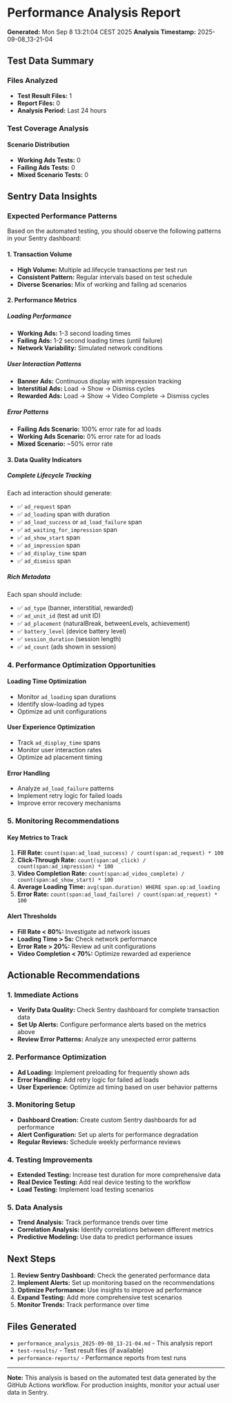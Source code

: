 # Performance Analysis Report
**Generated:** Mon Sep  8 13:21:04 CEST 2025
**Analysis Timestamp:** 2025-09-08_13-21-04

## Test Data Summary

### Files Analyzed
- **Test Result Files:**        1
- **Report Files:**        0
- **Analysis Period:** Last 24 hours

### Test Coverage Analysis

#### Scenario Distribution
- **Working Ads Tests:**        0
- **Failing Ads Tests:**        0  
- **Mixed Scenario Tests:**        0

## Sentry Data Insights

### Expected Performance Patterns

Based on the automated testing, you should observe the following patterns in your Sentry dashboard:

#### 1. Transaction Volume
- **High Volume:** Multiple ad.lifecycle transactions per test run
- **Consistent Pattern:** Regular intervals based on test schedule
- **Diverse Scenarios:** Mix of working and failing ad scenarios

#### 2. Performance Metrics

##### Loading Performance
- **Working Ads:** 1-3 second loading times
- **Failing Ads:** 1-2 second loading times (until failure)
- **Network Variability:** Simulated network conditions

##### User Interaction Patterns
- **Banner Ads:** Continuous display with impression tracking
- **Interstitial Ads:** Load → Show → Dismiss cycles
- **Rewarded Ads:** Load → Show → Video Complete → Dismiss cycles

##### Error Patterns
- **Failing Ads Scenario:** 100% error rate for ad loads
- **Working Ads Scenario:** 0% error rate for ad loads
- **Mixed Scenario:** ~50% error rate

#### 3. Data Quality Indicators

##### Complete Lifecycle Tracking
Each ad interaction should generate:
- ✅ `ad_request` span
- ✅ `ad_loading` span with duration
- ✅ `ad_load_success` or `ad_load_failure` span
- ✅ `ad_waiting_for_impression` span
- ✅ `ad_show_start` span
- ✅ `ad_impression` span
- ✅ `ad_display_time` span
- ✅ `ad_dismiss` span

##### Rich Metadata
Each span should include:
- ✅ `ad_type` (banner, interstitial, rewarded)
- ✅ `ad_unit_id` (test ad unit ID)
- ✅ `ad_placement` (naturalBreak, betweenLevels, achievement)
- ✅ `battery_level` (device battery level)
- ✅ `session_duration` (session length)
- ✅ `ad_count` (ads shown in session)

### 4. Performance Optimization Opportunities

#### Loading Time Optimization
- Monitor `ad_loading` span durations
- Identify slow-loading ad types
- Optimize ad unit configurations

#### User Experience Optimization
- Track `ad_display_time` spans
- Monitor user interaction rates
- Optimize ad placement timing

#### Error Handling
- Analyze `ad_load_failure` patterns
- Implement retry logic for failed loads
- Improve error recovery mechanisms

### 5. Monitoring Recommendations

#### Key Metrics to Track
1. **Fill Rate:** `count(span:ad_load_success) / count(span:ad_request) * 100`
2. **Click-Through Rate:** `count(span:ad_click) / count(span:ad_impression) * 100`
3. **Video Completion Rate:** `count(span:ad_video_complete) / count(span:ad_show_start) * 100`
4. **Average Loading Time:** `avg(span.duration) WHERE span.op:ad_loading`
5. **Error Rate:** `count(span:ad_load_failure) / count(span:ad_request) * 100`

#### Alert Thresholds
- **Fill Rate < 80%:** Investigate ad network issues
- **Loading Time > 5s:** Check network performance
- **Error Rate > 20%:** Review ad unit configurations
- **Video Completion < 70%:** Optimize rewarded ad experience

## Actionable Recommendations

### 1. Immediate Actions
- **Verify Data Quality:** Check Sentry dashboard for complete transaction data
- **Set Up Alerts:** Configure performance alerts based on the metrics above
- **Review Error Patterns:** Analyze any unexpected error patterns

### 2. Performance Optimization
- **Ad Loading:** Implement preloading for frequently shown ads
- **Error Handling:** Add retry logic for failed ad loads
- **User Experience:** Optimize ad timing based on user behavior patterns

### 3. Monitoring Setup
- **Dashboard Creation:** Create custom Sentry dashboards for ad performance
- **Alert Configuration:** Set up alerts for performance degradation
- **Regular Reviews:** Schedule weekly performance reviews

### 4. Testing Improvements
- **Extended Testing:** Increase test duration for more comprehensive data
- **Real Device Testing:** Add real device testing to the workflow
- **Load Testing:** Implement load testing scenarios

### 5. Data Analysis
- **Trend Analysis:** Track performance trends over time
- **Correlation Analysis:** Identify correlations between different metrics
- **Predictive Modeling:** Use data to predict performance issues

## Next Steps

1. **Review Sentry Dashboard:** Check the generated performance data
2. **Implement Alerts:** Set up monitoring based on the recommendations
3. **Optimize Performance:** Use insights to improve ad performance
4. **Expand Testing:** Add more comprehensive test scenarios
5. **Monitor Trends:** Track performance over time

## Files Generated

- `performance_analysis_2025-09-08_13-21-04.md` - This analysis report
- `test-results/` - Test result files (if available)
- `performance-reports/` - Performance reports from test runs

---

**Note:** This analysis is based on the automated test data generated by the GitHub Actions workflow. For production insights, monitor your actual user data in Sentry.

